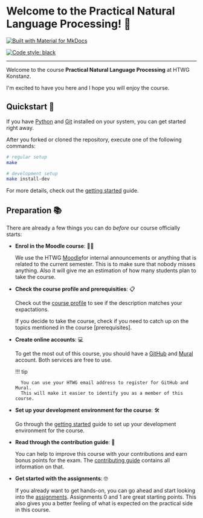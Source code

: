 # Welcome to the Practical Natural Language Processing! 👋

[![Built with Material for MkDocs](https://img.shields.io/badge/Material_for_MkDocs-526CFE?style=for-the-badge&logo=MaterialForMkDocs&logoColor=white)](https://squidfunk.github.io/mkdocs-material/)

[![Code style: black](https://img.shields.io/badge/code%20style-black-000000.svg)](https://github.com/psf/black)

---

Welcome to the course **Practical Natural Language Processing** at HTWG Konstanz.

I'm excited to have you here and I hope you will enjoy the course.

## Quickstart 🚀

If you have [Python] and [Git] installed on your system, you can get started right away.

After you forked or cloned the repository, execute one of the following commands:

```sh
# regular setup
make

# development setup
make install-dev
```

For more details, check out the [getting started] guide.

## Preparation 📚

There are already a few things you can do _before_ our course officially starts:

- **Enrol in the Moodle course**: 🙋‍♂️

    We use the HTWG [Moodle]for internal announcements or anything that is related to the current semester.
    This is to make sure that nobody misses anything.
    Also it will give me an estimation of how many students plan to take the course.

- **Check the course profile and prerequisities**: 📋

    Check out the [course profile] to see if the description matches your expactations.

    If you decide to take the course, check if you need to catch up on the topics mentioned in the course [prerequisites].

- **Create online accounts**: 💻

    To get the most out of this course, you should have a [GitHub] and [Mural] account.
    Both services are free to use.

    !!! tip

        You can use your HTWG email address to register for GitHub and Mural.
        This will make it easier to identify you as a member of this course.

- **Set up your development environment for the course**: 🛠️

    Go through the [getting started] guide to set up your development environment for the course.

- **Read through the contribution guide**: 👐

    You can help to improve this course with your contributions and earn bonus points for the exam.
    The [contributing guide] contains all information on that.

- **Get started with the assignments**: 🤓

    If you already want to get hands-on, you can go ahead and start looking into the [assignments].
    Assignments 0 and 1 are great starting points.
    This also gives you a better feeling of what is expected on the practical side in this course.

<!-- page links -->
[Python]: https://docs.python.org/3/
[Git]: https://git-scm.com/
[getting started]: ./docs/getting_started.md
[Moodle]: https://moodle.htwg-konstanz.de/moodle/
[course profile]: ./docs/course_profile.md
[GitHub]: https://github.com/
[Mural]: https://www.mural.co/
[contributing guide]: ./CONTRIBUTING.md
[assignments]: https://pkeilbach.github.io/htwg-practical-nlp/assignments/
